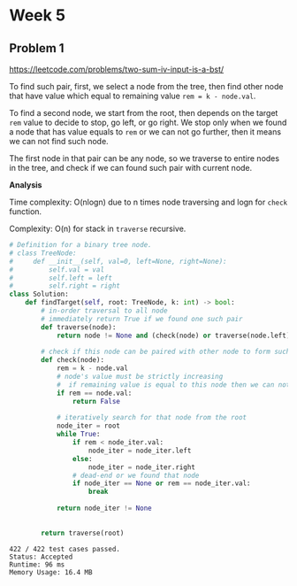 # Week 5

## Problem 1
https://leetcode.com/problems/two-sum-iv-input-is-a-bst/

To find such pair, first, we select a node from the tree, then find other node that have value which equal to remaining value `rem = k - node.val`.

To find a second node, we start from the root, then depends on the target `rem` value to decide to stop, go left, or go right. We stop only when we found a node 
that has value equals to `rem` or we can not go further, then it means we can not find such node.

The first node in that pair can be any node, so we traverse to entire nodes in the tree, and check if we can found such pair with current node.

**Analysis**

Time complexity: O(nlogn) due to n times node traversing and logn for `check` function.

Complexity: O(n) for stack in `traverse` recursive.

```python
# Definition for a binary tree node.
# class TreeNode:
#     def __init__(self, val=0, left=None, right=None):
#         self.val = val
#         self.left = left
#         self.right = right
class Solution:
    def findTarget(self, root: TreeNode, k: int) -> bool:
        # in-order traversal to all node
        # immediately return True if we found one such pair 
        def traverse(node):
            return node != None and (check(node) or traverse(node.left) or traverse(node.right))
        
        # check if this node can be paired with other node to form such k
        def check(node):
            rem = k - node.val
            # node's value must be strictly increasing 
            #  if remaining value is equal to this node then we can not find such pair
            if rem == node.val:
                return False
            
            # iteratively search for that node from the root
            node_iter = root
            while True:
                if rem < node_iter.val:
                    node_iter = node_iter.left
                else:
                    node_iter = node_iter.right
                # dead-end or we found that node
                if node_iter == None or rem == node_iter.val:
                    break
                    
            return node_iter != None
            
        
        return traverse(root)
```
```
422 / 422 test cases passed.
Status: Accepted
Runtime: 96 ms
Memory Usage: 16.4 MB
```

